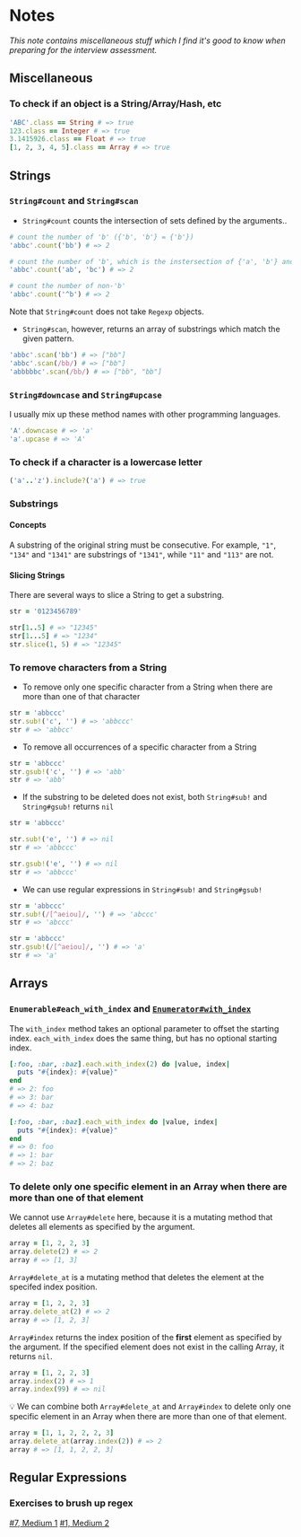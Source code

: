 # Notes

*This note contains miscellaneous stuff which I find it's good to know when preparing for the interview assessment.*

## Miscellaneous

### To check if an object is a String/Array/Hash, etc

```ruby
'ABC'.class == String # => true
123.class == Integer # => true
3.1415926.class == Float # => true
[1, 2, 3, 4, 5].class == Array # => true
```

## Strings

### `String#count` and `String#scan`

- `String#count` counts the intersection of sets defined by the arguments..

```ruby
# count the number of 'b' ({'b', 'b'} = {'b'})
'abbc'.count('bb') # => 2

# count the number of 'b', which is the instersection of {'a', 'b'} and {'b', 'c'}
'abbc'.count('ab', 'bc') # => 2

# count the number of non-'b'
'abbc'.count('^b') # => 2
```

Note that `String#count` does not take `Regexp` objects.

- `String#scan`, however, returns an array of substrings which match the given pattern.

```ruby
'abbc'.scan('bb') # => ["bb"]
'abbc'.scan(/bb/) # => ["bb"]
'abbbbbc'.scan(/bb/) # => ["bb", "bb"]
```

### `String#downcase` and `String#upcase`

I usually mix up these method names with other programming languages.

```ruby
'A'.downcase # => 'a'
'a'.upcase # => 'A'
```

### To check if a character is a lowercase letter

```ruby
('a'..'z').include?('a') # => true
```

### Substrings

#### Concepts

A substring of the original string must be consecutive. For example, `"1"`, `"134"` and `"1341"` are substrings of `"1341"`, while `"11"` and `"113"` are not.

#### Slicing Strings

There are several ways to slice a String to get a substring.

```ruby
str = '0123456789'

str[1..5] # => "12345"
str[1...5] # => "1234"
str.slice(1, 5) # => "12345"
```

### To remove characters from a String

- To remove only one specific character from a String when there are more than one of that character

```ruby
str = 'abbccc'
str.sub!('c', '') # => 'abbccc'
str # => 'abbcc'
```

- To remove all occurrences of a specific character from a String

```ruby
str = 'abbccc'
str.gsub!('c', '') # => 'abb'
str # => 'abb'
```

- If the substring to be deleted does not exist, both `String#sub!` and `String#gsub!` returns `nil`

```ruby
str = 'abbccc'

str.sub!('e', '') # => nil
str # => 'abbccc'

str.gsub!('e', '') # => nil
str # => 'abbccc'
```

- We can use regular expressions in `String#sub!` and `String#gsub!`

```ruby
str = 'abbccc'
str.sub!(/[^aeiou]/, '') # => 'abccc'
str # => 'abccc'

str = 'abbccc'
str.gsub!(/[^aeiou]/, '') # => 'a'
str # => 'a'
```

## Arrays

### `Enumerable#each_with_index` and [`Enumerator#with_index`](https://ruby-doc.org/core-2.5.0/Enumerator.html#method-i-with_index)

The `with_index` method takes an optional parameter to offset the starting index. `each_with_index` does the same thing, but has no optional starting index.

````ruby
[:foo, :bar, :baz].each.with_index(2) do |value, index|
  puts "#{index}: #{value}"
end
# => 2: foo
# => 3: bar
# => 4: baz

[:foo, :bar, :baz].each_with_index do |value, index|
  puts "#{index}: #{value}"
end
# => 0: foo
# => 1: bar
# => 2: baz
````

### To delete only one specific element in an Array when there are more than one of that element

We cannot use `Array#delete` here, because it is a mutating method that deletes all elements as specified by the argument.

```ruby
array = [1, 2, 2, 3]
array.delete(2) # => 2
array # => [1, 3]
```

`Array#delete_at` is a mutating method that deletes the element at the specifed index position.

```ruby
array = [1, 2, 2, 3]
array.delete_at(2) # => 2
array # => [1, 2, 3]
```

`Array#index` returns the index position of the **first** element as specified by the argument. If the specified element does not exist in the calling Array, it returns `nil`.

```ruby
array = [1, 2, 2, 3]
array.index(2) # => 1
array.index(99) # => nil
```

:bulb: We can combine both `Array#delete_at` and `Array#index` to delete only one specific element in an Array when there are more than one of that element.

```ruby
array = [1, 1, 2, 2, 2, 3]
array.delete_at(array.index(2)) # => 2
array # => [1, 1, 2, 2, 3]
```

## Regular Expressions

### Exercises to brush up regex

[#7, Medium 1](https://github.com/tsangsiu/RB101_Programming_Foundations/blob/main/Small_Problems/11_Medium_1/07.rb)
[#1, Medium 2](https://github.com/tsangsiu/RB101_Programming_Foundations/blob/main/Small_Problems/12_Medium_2/01.rb)
